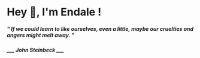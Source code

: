 <h1 title="head"> Hey 👋, I'm Endale !</h1>

**<h5><i>" If we could learn to like ourselves, even a little, maybe our cruelties and angers might melt away. "</i></h5>**

*<b>___ John Steinbeck ___</b>*
